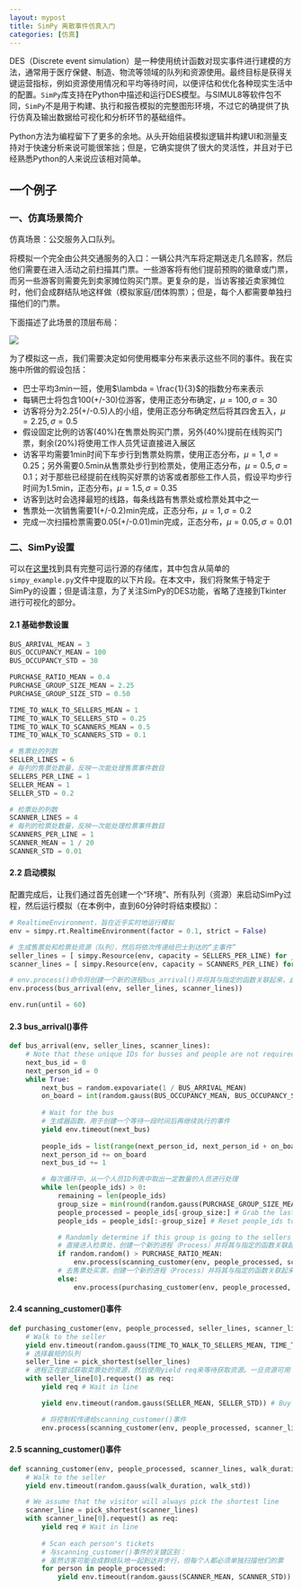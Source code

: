 ```yaml
---
layout: mypost
title: SimPy 离散事件仿真入门
categories: [仿真]
---
```


DES（Discrete event simulation）是一种使用统计函数对现实事件进行建模的方法，通常用于医疗保健、制造、物流等领域的队列和资源使用。最终目标是获得关键运营指标，例如资源使用情况和平均等待时间，以便评估和优化各种现实生活中的配置。`SimPy`库支持在Python中描述和运行DES模型。与SIMUL8等软件包不同，`SimPy`不是用于构建、执行和报告模拟的完整图形环境，不过它的确提供了执行仿真及输出数据给可视化和分析环节的基础组件。

Python方法为编程留下了更多的余地。从头开始组装模拟逻辑并构建UI和测量支持对于快速分析来说可能很笨拙；但是，它确实提供了很大的灵活性，并且对于已经熟悉Python的人来说应该相对简单。

## 一个例子

### 一、仿真场景简介

仿真场景：公交服务入口队列。

将模拟一个完全由公共交通服务的入口：一辆公共汽车将定期送走几名顾客，然后他们需要在进入活动之前扫描其门票。一些游客将有他们提前预购的徽章或门票，而另一些游客则需要先到卖家摊位购买门票。更复杂的是，当访客接近卖家摊位时，他们会成群结队地这样做（模拟家庭/团体购票）；但是，每个人都需要单独扫描他们的门票。

下面描述了此场景的顶层布局：

![](1.png)

为了模拟这一点，我们需要决定如何使用概率分布来表示这些不同的事件。我在实施中所做的假设包括：

- 巴士平均3min一班，使用$\lambda = \frac{1}{3}$的指数分布来表示
- 每辆巴士将包含100(+/-30)位游客，使用正态分布确定，$\mu = 100, \sigma = 30$
- 访客将分为2.25(+/-0.5)人的小组，使用正态分布确定然后将其四舍五入，$\mu=2.25,\sigma=0.5$
- 假设固定比例的访客($40\%$)在售票处购买门票，另外($40\%$)提前在线购买门票，剩余($20\%$)将使用工作人员凭证直接进入展区
- 访客平均需要1min时间下车步行到售票处购票，使用正态分布，$\mu=1,\sigma=0.25$；另外需要0.5min从售票处步行到检票处，使用正态分布，$\mu=0.5,\sigma=0.1$；对于那些已经提前在线购买好票的访客或者那些工作人员，假设平均步行时间为1.5min，正态分布，$\mu=1.5,\sigma=0.35$
- 访客到达时会选择最短的线路，每条线路有售票处或检票处其中之一
- 售票处一次销售需要1(+/-0.2)min完成，正态分布，$\mu=1,\sigma=0.2$
- 完成一次扫描检票需要0.05(+/-0.01)min完成，正态分布，$\mu=0.05,\sigma=0.01$

### 二、SimPy设置

可以在[这里](https://github.com/dattivo/gate-simulation)找到具有完整可运行源的存储库，其中包含从简单的`simpy_example.py`文件中提取的以下片段。在本文中，我们将聚焦于特定于SimPy的设置；但是请注意，为了关注SimPy的DES功能，省略了连接到Tkinter进行可视化的部分。

#### 2.1 基础参数设置

```python
BUS_ARRIVAL_MEAN = 3
BUS_OCCUPANCY_MEAN = 100
BUS_OCCUPANCY_STD = 30

PURCHASE_RATIO_MEAN = 0.4
PURCHASE_GROUP_SIZE_MEAN = 2.25
PURCHASE_GROUP_SIZE_STD = 0.50

TIME_TO_WALK_TO_SELLERS_MEAN = 1
TIME_TO_WALK_TO_SELLERS_STD = 0.25
TIME_TO_WALK_TO_SCANNERS_MEAN = 0.5
TIME_TO_WALK_TO_SCANNERS_STD = 0.1

# 售票处的列数
SELLER_LINES = 6
# 每列的售票处数量，反映一次能处理售票事件数目
SELLERS_PER_LINE = 1
SELLER_MEAN = 1
SELLER_STD = 0.2

# 检票处的列数
SCANNER_LINES = 4
# 每列的检票处数量，反映一次能处理检票事件数目
SCANNERS_PER_LINE = 1
SCANNER_MEAN = 1 / 20
SCANNER_STD = 0.01
```

#### 2.2 启动模拟

配置完成后，让我们通过首先创建一个“环境”、所有队列（资源）来启动SimPy过程，然后运行模拟（在本例中，直到60分钟时将结束模拟）：

```python
# RealtimeEnvironment，旨在近乎实时地运行模拟
env = simpy.rt.RealtimeEnvironment(factor = 0.1, strict = False) 

# 生成售票处和检票处资源（队列），然后将依次传递给巴士到达的“主事件”
seller_lines = [ simpy.Resource(env, capacity = SELLERS_PER_LINE) for _ in range(SELLER_LINES) ] 
scanner_lines = [ simpy.Resource(env, capacity = SCANNERS_PER_LINE) for _ in range(SCANNER_LINES) ] 

# env.process()命令将创建一个新的进程bus_arrival()并将其与指定的函数关联起来，此函数是调度所有其他事件的顶级事件。
env.process(bus_arrival(env, seller_lines, scanner_lines)) 

env.run(until = 60)
```

#### 2.3 bus_arrival()事件

```python
def bus_arrival(env, seller_lines, scanner_lines):
    # Note that these unique IDs for busses and people are not required, but are included for eventual visualizations 
    next_bus_id = 0
    next_person_id = 0
    while True:
        next_bus = random.expovariate(1 / BUS_ARRIVAL_MEAN)        
        on_board = int(random.gauss(BUS_OCCUPANCY_MEAN, BUS_OCCUPANCY_STD))        
        
        # Wait for the bus 
        # 生成器函数，用于创建一个等待一段时间后再继续执行的事件
        yield env.timeout(next_bus)
        
        people_ids = list(range(next_person_id, next_person_id + on_board))
        next_person_id += on_board
        next_bus_id += 1

        # 每次循环中，从一个人员ID列表中取出一定数量的人员进行处理
        while len(people_ids) > 0:
            remaining = len(people_ids)
            group_size = min(round(random.gauss(PURCHASE_GROUP_SIZE_MEAN, PURCHASE_GROUP_SIZE_STD)), remaining)
            people_processed = people_ids[-group_size:] # Grab the last `group_size` elements
            people_ids = people_ids[:-group_size] # Reset people_ids to only those remaining

            # Randomly determine if this group is going to the sellers or straight to the scanners
            # 直接进入检票处，创建一个新的进程（Process）并将其与指定的函数关联起来，转移控制权
            if random.random() > PURCHASE_RATIO_MEAN:
                env.process(scanning_customer(env, people_processed, scanner_lines, TIME_TO_WALK_TO_SELLERS_MEAN + TIME_TO_WALK_TO_SCANNERS_MEAN, TIME_TO_WALK_TO_SELLERS_STD + TIME_TO_WALK_TO_SCANNERS_STD))
            # 去售票处买票，创建一个新的进程（Process）并将其与指定的函数关联起来，转移控制权
            else:
                env.process(purchasing_customer(env, people_processed, seller_lines, scanner_lines))
```

#### 2.4 scanning_customer()事件

```python
def purchasing_customer(env, people_processed, seller_lines, scanner_lines):
    # Walk to the seller
    yield env.timeout(random.gauss(TIME_TO_WALK_TO_SELLERS_MEAN, TIME_TO_WALK_TO_SELLERS_STD))
    # 选择最短的队列
    seller_line = pick_shortest(seller_lines)
    # 进程正在尝试获取卖票处的资源，然后使用yield req来等待获取资源。一旦资源可用（即排在队列中的进程可以得到执行），代码会继续执行下去
    with seller_line[0].request() as req:
        yield req # Wait in line

        yield env.timeout(random.gauss(SELLER_MEAN, SELLER_STD)) # Buy their tickets

        # 将控制权传递给scanning_customer()事件
        env.process(scanning_customer(env, people_processed, scanner_lines, TIME_TO_WALK_TO_SCANNERS_MEAN, TIME_TO_WALK_TO_SCANNERS_STD))
```

#### 2.5 scanning_customer()事件

```python
def scanning_customer(env, people_processed, scanner_lines, walk_duration, walk_std):
    # Walk to the seller 
    yield env.timeout(random.gauss(walk_duration, walk_std))

    # We assume that the visitor will always pick the shortest line
    scanner_line = pick_shortest(scanner_lines)
    with scanner_line[0].request() as req:
        yield req # Wait in line
        
        # Scan each person's tickets 
        # 与scanning_customer()事件的关键区别：
        # 虽然访客可能会成群结队地一起到达并步行，但每个人都必须单独扫描他们的票
        for person in people_processed:
            yield env.timeout(random.gauss(SCANNER_MEAN, SCANNER_STD)) # Scan their ticket
```